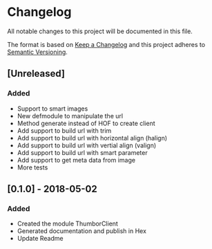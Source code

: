 # Changelog
All notable changes to this project will be documented in this file.

The format is based on [Keep a Changelog](http://keepachangelog.com/en/1.0.0/)
and this project adheres to [Semantic Versioning](http://semver.org/spec/v2.0.0.html).

## [Unreleased]
### Added
- Support to smart images
- New defmodule to manipulate the url
- Method generate instead of HOF to create client
- Add support to build url with trim
- Add support to build url with horizontal align (halign)
- Add support to build url with vertial align (valign)
- Add support to build url with smart parameter
- Add support to get meta data from image
- More tests

## [0.1.0] - 2018-05-02
### Added
- Created the module ThumborClient
- Generated documentation and publish in Hex
- Update Readme
